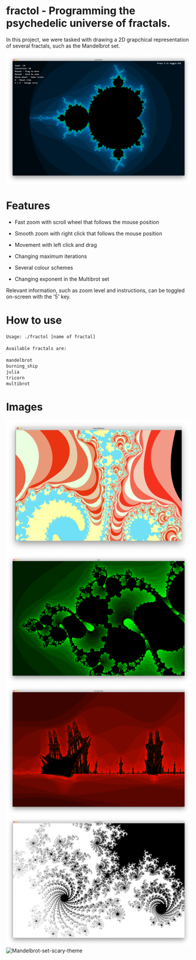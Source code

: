 # fractol - Programming the psychedelic universe of fractals.

In this project, we were tasked with drawing a 2D grapchical representation of several fractals, such as the Mandelbrot set.

![Mandelbrot-set](https://github.com/salahadawi/fractol/blob/master/images/Mandelbrot-GUI.png)
# Features

* Fast zoom with scroll wheel that follows the mouse position

* Smooth zoom with right click that follows the mouse position

* Movement with left click and drag

* Changing maximum iterations

* Several colour schemes

* Changing exponent in the Multibrot set

Relevant information, such as zoom level and instructions, can be toggled on-screen with the '5' key.

# How to use
```
Usage: ./fractol [name of fractal]

Available fractals are:

mandelbrot
burning_ship
julia
tricorn
multibrot
```

# Images
![Mandelbrot-set-candy-theme](https://github.com/salahadawi/fractol/blob/master/images/Mandelbrot-candy.png)
![Julia-green-theme](https://github.com/salahadawi/fractol/blob/master/images/Julia-green.png)
![Burning-ship-red-theme](https://github.com/salahadawi/fractol/blob/master/images/Burning-ship.png)
![Mandelbrot-set-white-theme](https://github.com/salahadawi/fractol/blob/master/images/Mandelbrot-white.png)
![Mandelbrot-set-scary-theme](https://github.com/salahadawi/fractol/blob/master/images/Mandelbrot-scary.png)
